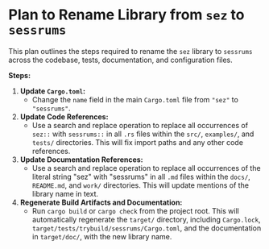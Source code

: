 # Plan to Rename Library from `sez` to `sessrums`

This plan outlines the steps required to rename the `sez` library to `sessrums` across the codebase, tests, documentation, and configuration files.

**Steps:**

1.  **Update `Cargo.toml`:**
    *   Change the `name` field in the main `Cargo.toml` file from `"sez"` to `"sessrums"`.
2.  **Update Code References:**
    *   Use a search and replace operation to replace all occurrences of `sez::` with `sessrums::` in all `.rs` files within the `src/`, `examples/`, and `tests/` directories. This will fix import paths and any other code references.
3.  **Update Documentation References:**
    *   Use a search and replace operation to replace all occurrences of the literal string "sez" with "sessrums" in all `.md` files within the `docs/`, `README.md`, and `work/` directories. This will update mentions of the library name in text.
4.  **Regenerate Build Artifacts and Documentation:**
    *   Run `cargo build` or `cargo check` from the project root. This will automatically regenerate the `target/` directory, including `Cargo.lock`, `target/tests/trybuild/sessrums/Cargo.toml`, and the documentation in `target/doc/`, with the new library name.